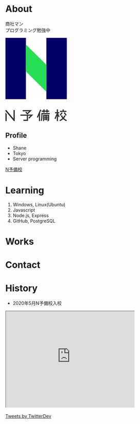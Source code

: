 # About
商社マン  
プログラミング勉強中

![N予備校ロゴ](ab95671b-private.png)

## Profile
- Shane
- Tokyo
- Server programming 

[N予備校](https://nnn.ed.nico)

# Learning
1. Windows, Linux(Ubuntu)
2. Javascript
3. Node.js, Express
4. GitHub, PostgreSQL

# Works

# Contact

# History
- 2020年5月N予備校入校

<iframe src="https://www.openprocessing.org/sketch/926224/embed/" width="400" height="300"></iframe>

<a class="twitter-timeline" data-width="400" data-height="600" href="https://twitter.com/TwitterDev?ref_src=twsrc%5Etfw">Tweets by TwitterDev</a> <script async src="https://platform.twitter.com/widgets.js" charset="utf-8"></script>

